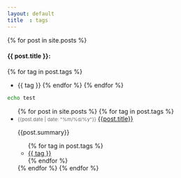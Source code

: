 ```yaml
---
layout: default
title  : tags
---
```


{% for post in site.posts %}
#### {{ post.title }}: 
{% for tag in post.tags %}
* {{ tag }}
{% endfor %}
{% endfor %}

~~~bash
echo test
~~~

<ul>
  {% for post in site.posts %}
  {% for tag in post.tags %}
  <li class="archive_list">
    <time style="color:#666;font-size:11px;" datetime='{{post.date | date: "%Y-%m-%d"}}'>{{post.date | date: "%m/%d/%y"}}</time> <a class="archive_list_article_link" href='{{post.url}}'>{{post.title}}</a>
    <p class="summary">{{post.summary}}</p>
    <ul class="tag_list">
      {% for tag in post.tags %}
      <li class="inline archive_list"><a class="tag_list_link" href="/tag/{{ tag }}">{{ tag }}</a></li>
      {% endfor %}
    </ul>
  </li>
  {% endfor %}
  {% endfor %}
</ul>